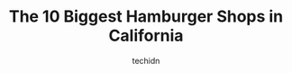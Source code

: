 ---
layout: ampstory
image: https://i0.wp.com/paketmu.com/wp-content/uploads/2023/06/grill-em-all-0-in-california-1686363673.jpeg?resize=640,853
author: techidn
featured: false
description: Explore the diverse Hamburger Shop scene in California, home to an incredible selection of 10 establishments catering to every taste. Whether youre in search of iconic favorites or undiscov
title: The 10 Biggest Hamburger Shops in California
cover:
   title: The 10 Biggest Hamburger Shops in California
   subtitle: RICKPATE
   background: https://paketmu.com/wp-content/uploads/2023/06/grill-em-all-0-in-california-1686363673.jpeg

pages: 
 - layout: thirds
   top: <h1>#1 In-N-Out Burger</h1>
   bottom: "<p>Very busy in and out but it moves fast! Extremely friendly and courteous staff! Food was good, hot and tasty! Ordered two double double animal style and fries.This specif</p>"
   background: https://paketmu.com/wp-content/uploads/2023/06/grill-em-all-1-in-california-1686363674.jpeg
   backgroundblur: true
 - layout: thirds
   top: <h1>#2 Original Tommys World Famous Hamburgers</h1>
   bottom: "<p>Great place to visit. Their Chili burgers are a mess but oh so delicious! This location was used in the 2017 film CHiPS. With plenty of bar top places to eat and two loca</p>"
   background: https://paketmu.com/wp-content/uploads/2023/06/grill-em-all-2-in-california-1686363675.jpeg
   cta:
      link: https://paketmu.com/the-10-biggest-hamburger-shops-in-california/
      text: The 10 Biggest Hamburger Shops in California
 - layout: thirds
   top: <h1>#3 In-N-Out Burger</h1>
   bottom: "<p>Waited 30 mins for 2 orders of fries. Very crowded! Walked in and the place smelled like body odor. When we ordered there were 20 numbers ahead of us. Trash cans so overf</p>"
   background: https://paketmu.com/wp-content/uploads/2023/06/grill-em-all-3-in-california-1686363676.jpeg
   cta:
      link: https://paketmu.com/the-10-biggest-hamburger-shops-in-california/
      text: The 10 Biggest Hamburger Shops in California
 - layout: thirds
   top: <h1>#4 In-N-Out Burger</h1>
   bottom: "<p>28900 Henry Miller Ave, Santa Nella, CA 95322, United States</p>"
   background: https://images.unsplash.com/photo-1522441815192-d9f04eb0615c?ixlib=rb-4.0.3&ixid=MnwxMjA3fDB8MHxwaG90by1wYWdlfHx8fGVufDB8fHx8&auto=format&fit=crop&w=640&h=853&q=80
   cta:
      link: https://paketmu.com/the-10-biggest-hamburger-shops-in-california/
      text: The 10 Biggest Hamburger Shops in California
 - layout: thirds
   top: <h1>#5 In-N-Out Burger</h1>
   bottom: "<p>4302 N Blackstone Ave, Fresno, CA 93726, United States</p>"
   background: https://images.unsplash.com/photo-1557672172-298e090bd0f1?ixlib=rb-4.0.3&ixid=MnwxMjA3fDB8MHxwaG90by1wYWdlfHx8fGVufDB8fHx8&auto=format&fit=crop&w=640&h=853&q=80
   cta:
      link: https://paketmu.com/the-10-biggest-hamburger-shops-in-california/
      text: The 10 Biggest Hamburger Shops in California
 - layout: thirds
   top: <h1>#6 In-N-Out Burger</h1>
   bottom: "<p>151 Kern St, Salinas, CA 93905, United States</p>"
   background: https://images.unsplash.com/photo-1462556791646-c201b8241a94?ixlib=rb-4.0.3&ixid=MnwxMjA3fDB8MHxwaG90by1wYWdlfHx8fGVufDB8fHx8&auto=format&fit=crop&w=640&h=853&q=80
   cta:
      link: https://paketmu.com/the-10-biggest-hamburger-shops-in-california/
      text: The 10 Biggest Hamburger Shops in California
 - layout: thirds
   top: <h1>#7 In-N-Out Burger</h1>
   bottom: "<p>8010 N Blackstone Ave, Fresno, CA 93720, United States</p>"
   background: https://images.unsplash.com/photo-1527066579998-dbbae57f45ce?ixlib=rb-4.0.3&ixid=MnwxMjA3fDB8MHxwaG90by1wYWdlfHx8fGVufDB8fHx8&auto=format&fit=crop&w=640&h=853&q=80
   cta:
      link: https://paketmu.com/the-10-biggest-hamburger-shops-in-california/
      text: The 10 Biggest Hamburger Shops in California
 - layout: thirds
   middle: Continue reading...
   background: https://images.unsplash.com/photo-1518640467707-6811f4a6ab73?ixlib=rb-4.0.3&ixid=MnwxMjA3fDB8MHxwaG90by1wYWdlfHx8fGVufDB8fHx8&auto=format&fit=crop&w=640&h=853&q=80
   cta:
      link: https://paketmu.com/the-10-biggest-hamburger-shops-in-california/
      text: The 10 Biggest Hamburger Shops in California
      
---